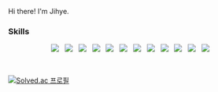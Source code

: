 Hi there! I'm Jihye. 


<h3>Skills</h3>
<p align="center">
  <img src="https://img.shields.io/badge/Java-007396?style=flat-square&logo=Java&logoColor=white"/></a> &nbsp
  <img src="https://img.shields.io/badge/Node.js-339933?style=flat-square&logo=Node.js&logoColor=white"/></a> &nbsp
  <img src="https://img.shields.io/badge/c++-00599C?style=flat-square&logo=c%2B%2B&logoColor=white"/></a> &nbsp
  <img src="https://img.shields.io/badge/Spring-6DB33F?style=flat-square&logo=Spring&logoColor=white"/></a> &nbsp
  <img src="https://img.shields.io/badge/Spring Boot-6DB33F?style=flat-square&logo=Spring Boot&logoColor=white"/></a> &nbsp
  <img src="https://img.shields.io/badge/Spring-6DB33F?style=flat-square&logo=Spring&logoColor=white"/></a> &nbsp
  <img src="https://img.shields.io/badge/Gradle-02303A?style=flat-square&logo=Gradle&logoColor=white"/></a> &nbsp
  <img src="https://img.shields.io/badge/MySQL-4479A1?style=flat-square&logo=MySQL&logoColor=white"/></a> &nbsp 
  <img src="https://img.shields.io/badge/MongoDB-47A248?style=flat-square&logo=MongoDB&logoColor=white"/></a> &nbsp 
  <img src="https://img.shields.io/badge/Intellij-000000?style=flat-square&logo=Intellij IDEA&logoColor=white"/></a> &nbsp 
  <img src="https://img.shields.io/badge/WebStorm-000000?style=flat-square&logo=WebStorm&logoColor=white"/></a> &nbsp
  <img src="https://img.shields.io/badge/VS Code-007ACC?style=flat-square&logo=Visual Studio Code&logoColor=white"/></a> &nbsp 
</p>
<br>

[![Solved.ac
프로필](http://mazassumnida.wtf/api/v2/generate_badge?boj=hanjihye0714)](https://solved.ac/hanjihye0714)
